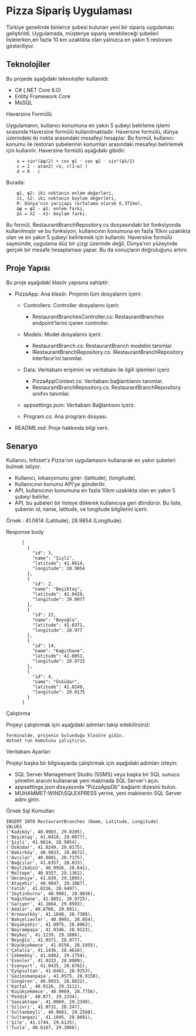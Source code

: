 # Pizza Sipariş Uygulaması

Türkiye genelinde binlerce şubesi bulunan yeni bir sipariş uygulaması geliştirildi. 
Uygulamada, müşteriye sipariş verebileceği şubeleri listelerken,en fazla 10 km uzaklıkta olan yalnızca en yakın 5 restoranı gösteriliyor.

## Teknolojiler

Bu projede aşağıdaki teknolojiler kullanıldı:

- C# (.NET Core 6.0)
- Entity Framework Core
- MsSQL

Haversine Formülü

Uygulamanın, kullanıcı konumuna en yakın 5 şubeyi belirleme işlemi sırasında Haversine formülü kullanılmaktadır. Haversine formülü, dünya üzerindeki iki nokta arasındaki mesafeyi hesaplar. Bu formül, kullanıcı konumu ile restoran şubelerinin konumları arasındaki mesafeyi belirlemek için kullanılır.
Haversine formülü aşağıdaki gibidir:

	    a = sin²(Δφ/2) + cos φ1 ⋅ cos φ2 ⋅ sin²(Δλ/2)
	    c = 2 ⋅ atan2( √a, √(1−a) )
	    d = R ⋅ c


Burada:

	    φ1, φ2: iki noktanın enlem değerleri,
	    λ1, λ2: iki noktanın boylam değerleri,
	    R: Dünya'nın yarıçapı (ortalama olarak 6,371km),
	    Δφ = φ2 - φ1: enlem farkı,
	    Δλ = λ2 - λ1: boylam farkı.

Bu formül, RestaurantBranchRepository.cs dosyasındaki bir fonksiyonda kullanılmıştır ve bu fonksiyon, kullanıcının konumuna en fazla 10km uzaklıkta olan ve en yakın 5 şubeyi belirlemek için kullanılır. Haversine formülü sayesinde, uygulama düz bir çizgi üzerinde değil, Dünya'nın yüzeyinde gerçek bir mesafe hesaplaması yapar. Bu da sonuçların doğruluğunu artırır.


## Proje Yapısı

Bu proje aşağıdaki klasör yapısına sahiptir:

- PizzaApp: Ana klasör. Projenin tüm dosyalarını içerir.

  - Controllers: Controller dosyalarını içerir.
    - RestaurantBranchesController.cs: RestaurantBranches endpoint'lerini içeren controller.

  - Models: Model dosyalarını içerir.
    - RestaurantBranch.cs: RestaurantBranch modelini tanımlar.
    - IRestaurantBranchRepository.cs: IRestaurantBranchRepository interface'ini tanımlar.

  - Data: Veritabanı erişimini ve veritabanı ile ilgili işlemleri içerir.
    - PizzaAppContext.cs: Veritabanı bağlantılarını tanımlar.
    - RestaurantBranchRepository.cs: RestaurantBranchRepository sınıfını tanımlar.

  - appsettings.json: Veritabanı Bağlantısını içerir.
  - Program.cs: Ana program dosyası.

- README.md: Proje hakkında bilgi verir.

## Senaryo

Kullanıcı, Infoset's Pizza'nın uygulamasını kullanarak en yakın şubeleri bulmak istiyor.

- Kullanıcı, lokasyonunu girer: (latitude), (longitude).
- Kullanıcının konumu API'ye gönderilir.
- API, kullanıcının konumuna en fazla 10km uzaklıkta olan en yakın 5 şubeyi belirler.
- API, bu şubeleri bir listeye dökerek kullanıcıya geri döndürür. Bu liste, şubenin id, name, latitude, ve longitude bilgilerini içerir.

Örnek : 41.0614 (Latitude), 28.9854 (Longitude).
	
Response body
	
  
          [
            {
              "id": 3,
              "name": "Şişli",
              "latitude": 41.0614,
              "longitude": 28.9854
            },
            {
              "id": 2,
              "name": "Beşiktaş",
              "latitude": 41.0428,
              "longitude": 29.0077
            },
            {
              "id": 22,
              "name": "Beyoğlu",
              "latitude": 41.0371,
              "longitude": 28.977
            },
            {
              "id": 14,
              "name": "Kağıthane",
              "latitude": 41.0851,
              "longitude": 28.9725
            },
            {
              "id": 4,
              "name": "Üsküdar",
              "latitude": 41.0249,
              "longitude": 29.0175
            }
          ]

Çalıştırma

Projeyi çalıştırmak için aşağıdaki adımları takip edebilirsiniz:

    Terminalde, projenin bulunduğu klasöre gidin.
    dotnet run komutunu çalıştırın.

Veritabanı Ayarları

Projeyi başka bir bilgisayarda çalıştırmak için aşağıdaki adımları izleyin:

-    SQL Server Management Studio (SSMS) veya başka bir SQL sunucu yönetim aracını kullanarak yeni makinada SQL Server'ı açın.
-    appsettings.json dosyasında "PizzaAppDb" bağlantı dizesini bulun.
-    MUHAMMET-WIND\\SQLEXPRESS yerine, yeni makinenin SQL Server adını girin.

Örnek Sql Komutları

    INSERT INTO RestaurantBranches (Name, Latitude, Longitude) 
    VALUES 
    ('Kadıköy', 40.9903, 29.0205),
    ('Beşiktaş', 41.0428, 29.0077),
    ('Şişli', 41.0614, 28.9854),
    ('Üsküdar', 41.0249, 29.0175),
    ('Bakırköy', 40.9833, 28.8672),
    ('Avcılar', 40.9801, 28.7175),
    ('Bağcılar', 41.0357, 28.833),
    ('Beylikdüzü', 40.9926, 28.641),
    ('Maltepe', 40.9357, 29.1362),
    ('Ümraniye', 41.039, 29.1095),
    ('Ataşehir', 40.9847, 29.1067),
    ('Fatih', 41.0216, 28.9497),
    ('Zeytinburnu', 40.9881, 28.9036),
    ('Kağıthane', 41.0851, 28.9725),
    ('Sarıyer', 41.1664, 29.0503),
    ('Adalar', 40.8766, 29.091),
    ('Arnavutköy', 41.1848, 28.7389),
    ('Bahçelievler', 40.9991, 28.854),
    ('Başakşehir', 41.0975, 28.8062),
    ('Bayrampaşa', 41.0346, 28.9123),
    ('Beykoz', 41.1239, 29.1086),
    ('Beyoğlu', 41.0371, 28.977),
    ('Büyükçekmece', 41.0156, 28.5955),
    ('Çatalca', 41.1436, 28.4616),
    ('Çekmeköy', 41.0402, 29.1754),
    ('Esenler', 41.0333, 28.8909),
    ('Esenyurt', 41.0435, 28.6762),
    ('Eyüpsultan', 41.0462, 28.9253),
    ('Gaziosmanpaşa', 41.0575, 28.9158),
    ('Güngören', 40.9933, 28.8822),
    ('Kartal', 40.9126, 29.3111),
    ('Küçükçekmece', 40.9969, 28.7756),
    ('Pendik', 40.877, 29.2334),
    ('Sancaktepe', 41.0069, 29.2349),
    ('Silivri', 41.0732, 28.247),
    ('Sultanbeyli', 40.9681, 29.2588),
    ('Sultangazi', 41.1045, 28.8681),
    ('Şile', 41.1744, 29.6125),
    ('Tuzla', 40.8167, 29.3008);
